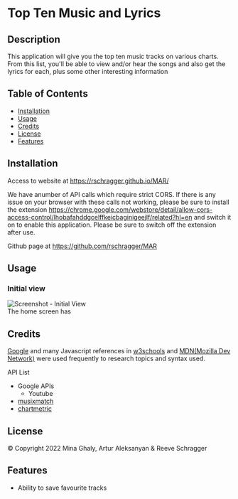 # Top Ten Music and Lyrics

## Description
This application will give you the top ten music tracks on various charts. From this list, you'll be able to view and/or hear the songs and also get the lyrics for each, plus some other interesting information

## Table of Contents

- [Installation](#installation)
- [Usage](#usage)
- [Credits](#credits)
- [License](#license)
- [Features](#features)

## Installation

Access to website at https://rschragger.github.io/MAR/

We have anumber of API calls which require strict CORS. If there is any issue on your browser with these calls not working, please be sure to install the extension https://chrome.google.com/webstore/detail/allow-cors-access-control/lhobafahddgcelffkeicbaginigeejlf/related?hl=en and switch it on to enable this application. Please be sure to switch off the extension after use.

Github page at https://github.com/rschragger/MAR

## Usage

### Initial view
![Screenshot - Initial View](./assets/images/Home.png)<br>
The home screen has



## Credits

[Google](google.com) and many Javascript references in [w3schools](https://www.w3schools.com) and [MDN(Mozilla Dev Network)](https://developer.mozilla.org/en-US/) were used frequently to research topics and syntax used.

API List
- Google APIs
    - Youtube
- [musixmatch](https://developer.musixmatch.com/documentation) 
- [chartmetric](https://api.chartmetric.com/apidoc/#api-_)



## License

© Copyright 2022 Mina Ghaly, Artur Aleksanyan & Reeve Schragger

## Features
- Ability to save favourite tracks